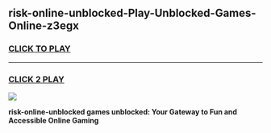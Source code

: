 
## risk-online-unblocked-Play-Unblocked-Games-Online-z3egx
<h3>
<a href="https://premium76.site?title=risk-online-unblocked&ref=25A">CLICK TO PLAY</a></h3>
<hr>

<h3>
<a href="https://premium76.site?title=risk-online-unblocked&ref=25A">CLICK 2 PLAY</a>
  
</h3>

<a href="https://premium76.site?title=risk-online-unblocked&ref=25A"><img src="https://clearcache.store/games.png"></a>


**risk-online-unblocked games unblocked: Your Gateway to Fun and Accessible Online Gaming**
